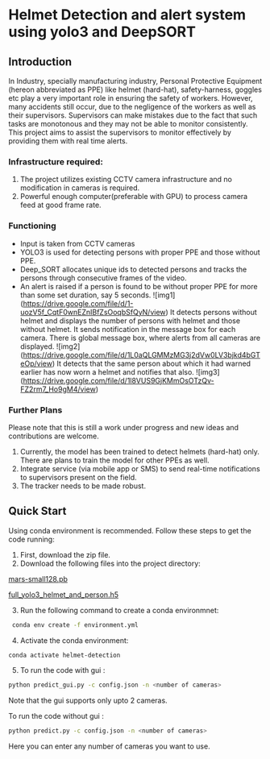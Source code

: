 # Helmet Detection and alert system using yolo3 and DeepSORT

## Introduction
In Industry, specially manufacturing industry, Personal Protective Equipment (hereon abbreviated as
PPE) like helmet (hard-hat), safety-harness, goggles etc play a very important role in ensuring the
safety of workers. However, many accidents still occur, due to the negligence of the workers as well
as their supervisors. Supervisors can make mistakes due to the fact that such tasks are monotonous
and they may not be able to monitor consistently. This project aims to assist the supervisors to monitor
effectively by providing them with real time alerts.
### Infrastructure required:
1. The project utilizes existing CCTV camera infrastructure and no modification in
cameras is required.
2. Powerful enough computer(preferable with GPU) to process camera feed at good frame rate.
### Functioning
* Input is taken from CCTV cameras
* YOLO3 is used for detecting persons with proper PPE and those without PPE.
* Deep_SORT allocates unique ids to detected persons and tracks the persons through consecutive frames of the video.
* An alert is raised if a person is found to be without proper PPE for more than some set
duration, say 5 seconds.
![img1] (https://drive.google.com/file/d/1-uozV5f_CqtF0wnEZnIBfZsOoqbSfQyN/view)
It detects persons without helmet and displays the number of persons with helmet and
those without helmet. It sends notification in the message box for each camera. There is global
message box, where alerts from all cameras are displayed.
![img2] (https://drive.google.com/file/d/1L0aQLGMMzMG3j2dVw0LV3bjkd4bGTeOp/view)
It detects that the same person about which it had warned earlier has now worn a
helmet and notifies that also.
![img3] (https://drive.google.com/file/d/1l8VUS9GjKMmOsOTzQv-FZ2rm7_Ho9gM4/view)
### Further Plans
Please note that this is still a work under progress and new ideas and contributions are welcome.
1. Currently, the model has been trained to detect helmets (hard-hat) only. There are plans to train the model for other PPEs as well.
2. Integrate service (via mobile app or SMS) to send real-time notifications to supervisors present on the field.
3. The tracker needs to be made robust.

## Quick Start
Using conda environment is recommended. Follow these steps to get the code running:

1. First, download the zip file.
2. Download the following files into the project directory: 

[mars-small128.pb](https://1drv.ms/u/s!ArJHK_Eldk0Cg3jyt-NR3xPErr_5?e=88vcgg)

[full_yolo3_helmet_and_person.h5](https://1drv.ms/u/s!ArJHK_Eldk0Cg3cTEpkVoZyyxQzl?e=10MXuV)

3. Run the following command to create a conda environmnet:
```bash
 conda env create -f environment.yml
```
4. Activate the conda environment:
```bash
conda activate helmet-detection
```
5. To run the code with gui :
```bash
python predict_gui.py -c config.json -n <number of cameras>
```
  Note that the gui supports only upto 2 cameras.

  To run the code without gui :
```bash
python predict.py -c config.json -n <number of cameras>
```
  Here you can enter any number of cameras you want to use.
